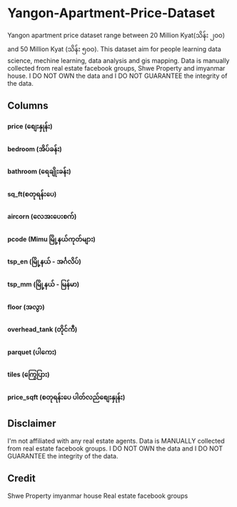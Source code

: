 # Yangon-Apartment-Price-Dataset
Yangon apartment price dataset range between 20 Million Kyat(သိန်း ၂၀၀) and 50 Million Kyat (သိန်း ၅၀၀). This dataset aim for people learning data science, mechine learning, data analysis and gis mapping. Data is manually collected from real estate facebook groups, Shwe Property and imyanmar house. I DO NOT OWN the data and I DO NOT GUARANTEE the integrity of the data.


## Columns
#### price (စျေးနှုန်း)	
#### bedroom	(အိပ်ခန်း)
#### bathroom (ရေချိုးခန်း)
#### sq_ft(စတုရန်းပေ)
#### aircorn	(လေအးပေးစက်)
#### pcode	(Mimu မြို့နယ်ကုတ်များ)
#### tsp_en	(မြို့နယ် - အင်္ဂလိပ်)
#### tsp_mm	(မြို့နယ် - မြန်မာ)
#### floor	(အလွာ)
#### overhead_tank	(တိုင်ကီ)
#### parquet	(ပါကေး)
#### tiles	(ကြွေပြား)
#### price_sqft (စတုရန်းပေ ပါတ်လည်စျေးနှုန်း)

## Disclaimer
I'm not affiliated with any real estate agents. Data is MANUALLY collected from real estate facebook groups. I DO NOT OWN the data and I DO NOT GUARANTEE the integrity of the data.

## Credit
Shwe Property
imyanmar house
Real estate facebook groups
